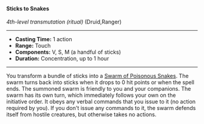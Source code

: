 #### Sticks to Snakes
*4th-level transmutation* *(ritual)* (Druid,Ranger)
___
- **Casting Time:** 1 action
- **Range:** Touch
- **Components:** V, S, M (a handful of sticks)
- **Duration:** Concentration, up to 1 hour
---
You transform a bundle of sticks into a [Swarm of Poisonous Snakes](/Creatures/Swarm-PoisonousSnakes.md). The swarm turns back into sticks when it drops to 0 hit points or when the spell ends. The summoned swarm is friendly to you and your companions. The swarm has its own turn, which immediately follows your own on the initiative order. It obeys any verbal commands that you issue to it (no action required by you). If you don't issue any commands to it, the swarm defends itself from hostile creatures, but otherwise takes no actions.
